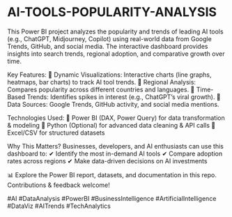 # AI-TOOLS-POPULARITY-ANALYSIS
This Power BI project analyzes the popularity and trends of leading AI tools (e.g., ChatGPT, Midjourney, Copilot) using real-world data from Google Trends, GitHub, and social media. The interactive dashboard provides insights into search trends, regional adoption, and comparative growth over time.

Key Features:
📌 Dynamic Visualizations: Interactive charts (line graphs, heatmaps, bar charts) to track AI tool trends.
📌 Regional Analysis: Compares popularity across different countries and languages.
📌 Time-Based Trends: Identifies spikes in interest (e.g., ChatGPT’s viral growth).
📌 Data Sources: Google Trends, GitHub activity, and social media mentions.

Technologies Used:
🔹 Power BI (DAX, Power Query) for data transformation & modeling
🔹 Python (Optional) for advanced data cleaning & API calls
🔹 Excel/CSV for structured datasets

Why This Matters?
Businesses, developers, and AI enthusiasts can use this dashboard to:
✔ Identify the most in-demand AI tools
✔ Compare adoption rates across regions
✔ Make data-driven decisions on AI investments

📊 Explore the Power BI report, datasets, and documentation in this repo. Contributions & feedback welcome!

#AI #DataAnalysis #PowerBI #BusinessIntelligence #ArtificialIntelligence #DataViz #AITrends #TechAnalytics
